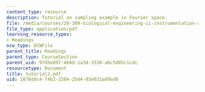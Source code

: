 ```yaml
---
content_type: resource
description: Tutorial on sampling example in Fourier space.
file: /media/courses/20-309-biological-engineering-ii-instrumentation-and-measurement-fall-2006/1876ddc4f4b215842bd403e031a89ad8_tutorial2.pdf
file_type: application/pdf
learning_resource_types:
- Readings
ocw_type: OCWFile
parent_title: Readings
parent_type: CourseSection
parent_uid: 97d5e097-466d-1a3d-3330-a6c5d05c1cdc
resourcetype: Document
title: tutorial2.pdf
uid: 1876ddc4-f4b2-1584-2bd4-03e031a89ad8
---
```

